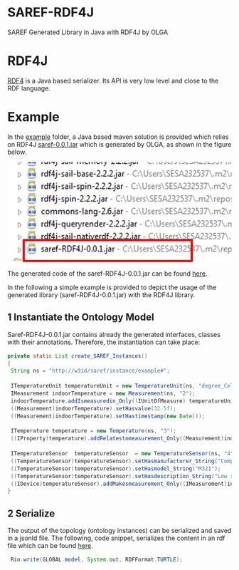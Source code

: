 # SAREF-RDF4J

SAREF Generated Library in Java with RDF4J by OLGA 

# RDF4J

[RDF4](http://rdf4j.org/) is a Java based serializer. Its API is very low level and close to the RDF language.

# Example
In the [example](./example/) folder, a Java based maven solution is provided which relies on RDF4J [saref-0.0.1.jar](./jar/) which is generated by OLGA, as shown in the figure below.

![](./figures/dependencies.png)

The generated code of the saref-RDF4J-0.0.1.jar can be found [here](./generatedCode/).

In the following a simple example is provided to depict the usage of the generated library (saref-RDF4J-0.0.1.jar) with the RDF4J library.

## 1 Instantiate the Ontology Model
Saref-RDF4J-0.0.1.jar contains already the generated interfaces, classes with their annotations. Therefore, the instantiation can take place:

```Java
private static List create_SAREF_Instances()
{
 String ns = "http://w3id/saref/instance/example#";
		
 ITemperatureUnit temperatureUnit = new TemperatureUnit(ns, "degree_Celsius");
 IMeasurement indoorTemperature = new Measurement(ns, "2");
 indoorTemperature.addIsmeasuredin_Only((IUnitOfMeasure) temperatureUnit);
 ((Measurement)indoorTemperature).setHasvalue(32.5f);
 ((Measurement)indoorTemperature).setHastimestamp(new Date());
        
 ITemperature temperature = new Temperature(ns, "3");
 ((IProperty)temperature).addRelatestomeasurement_Only((Measurement)indoorTemperature);
        
 ITemperatureSensor  temperatureSensor  = new TemperatureSensor(ns, "4");
 ((TemperatureSensor)temperatureSensor).setHasmanufacturer_String("CompanyA");
 ((TemperatureSensor)temperatureSensor).setHasmodel_String("M321");
 ((TemperatureSensor)temperatureSensor).setHasdescription_String("Low range Zigee temperature sensor");
 ((IDevice)temperatureSensor).addMakesmeasurement_Only((IMeasurement)indoorTemperature);
}
```

## 2 Serialize
The output of the topology (ontology instances) can be serialized and saved in a jsonld file. The following, code snippet, serializes the content in an rdf file which can be found [here](./generatedOntologyInstance/).
```Java
 Rio.write(GLOBAL.model, System.out, RDFFormat.TURTLE);
```





 

